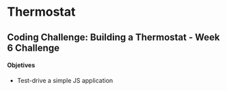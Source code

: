 # Thermostat
## Coding Challenge: Building a Thermostat - Week 6 Challenge
#### Objetives
- Test-drive a simple JS application

